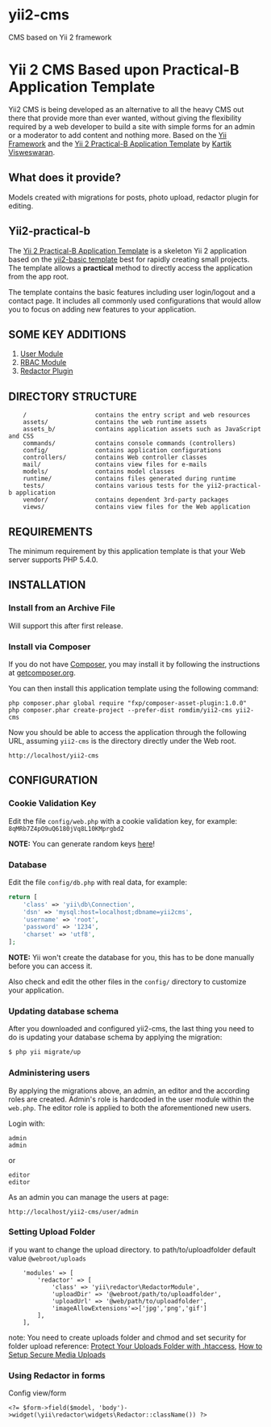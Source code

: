 # yii2-cms
CMS based on Yii 2 framework

Yii 2 CMS Based upon Practical-B Application Template
======================================

Yii2 CMS is being developed as an alternative to all the heavy CMS out there that provide more than ever wanted,
without giving the flexibility required by a web developer to build a site with simple forms for an admin or a
moderator to add content and nothing more. Based on the [Yii Framework](http://www.yiiframework.com/) and the
[Yii 2 Practical-B Application Template](https://github.com/kartik-v/yii2-app-practical-b/) by
[Kartik Visweswaran](https://github.com/kartik-v).


What does it provide?
---------------------
Models created with migrations for posts, photo upload, redactor plugin for editing. 


Yii2-practical-b
---------------------

The [Yii 2 Practical-B Application Template](https://github.com/kartik-v/yii2-app-practical-b/) is a skeleton Yii 2 application based on the 
[yii2-basic template](https://github.com/yiisoft/yii2-app-basic/) best for
rapidly creating small projects. The template allows a **practical** method to directly 
access the application from the app root.

The template contains the basic features including user login/logout and a contact page.
It includes all commonly used configurations that would allow you to focus on adding new
features to your application.

SOME KEY ADDITIONS
-------------------

1. [User Module](https://github.com/dektrium/yii2-user)
2. [RBAC Module](https://github.com/dektrium/yii2-rbac)
3. [Redactor Plugin](https://github.com/yiidoc/yii2-redactor)

DIRECTORY STRUCTURE
-------------------

```
    /                   contains the entry script and web resources
    assets/             contains the web runtime assets
    assets_b/           contains application assets such as JavaScript and CSS
    commands/           contains console commands (controllers)
    config/             contains application configurations
    controllers/        contains Web controller classes
    mail/               contains view files for e-mails
    models/             contains model classes
    runtime/            contains files generated during runtime
    tests/              contains various tests for the yii2-practical-b application
    vendor/             contains dependent 3rd-party packages
    views/              contains view files for the Web application
```

REQUIREMENTS
------------

The minimum requirement by this application template is that your Web server supports PHP 5.4.0.


INSTALLATION
------------

### Install from an Archive File

Will support this after first release.


### Install via Composer

If you do not have [Composer](http://getcomposer.org/), you may install it by following the instructions
at [getcomposer.org](http://getcomposer.org/doc/00-intro.md#installation-nix).

You can then install this application template using the following command:

~~~
php composer.phar global require "fxp/composer-asset-plugin:1.0.0"
php composer.phar create-project --prefer-dist romdim/yii2-cms yii2-cms
~~~

Now you should be able to access the application through the following URL, assuming `yii2-cms` is the directory
directly under the Web root.

~~~
http://localhost/yii2-cms
~~~


CONFIGURATION
-------------

### Cookie Validation Key

Edit the file `config/web.php` with a cookie validation key, for example:
`8qMRb7Z4pO9uQ6180jVq8L10KMprgbd2`

**NOTE:** You can generate random keys [here](http://randomkeygen.com/)!

### Database

Edit the file `config/db.php` with real data, for example:

```php
return [
	'class' => 'yii\db\Connection',
	'dsn' => 'mysql:host=localhost;dbname=yii2cms',
	'username' => 'root',
	'password' => '1234',
	'charset' => 'utf8',
];
```

**NOTE:** Yii won't create the database for you, this has to be done manually before you can access it.

Also check and edit the other files in the `config/` directory to customize your application.

### Updating database schema

After you downloaded and configured yii2-cms, the last thing you need to do is updating your database schema by applying
the migration:

```bash
$ php yii migrate/up
```

### Administering users

By applying the migrations above, an admin, an editor and the according roles are created.
Admin's role is hardcoded in the user module within the `web.php`. The editor role is applied to both the aforementioned new users.

Login with:
~~~
admin
admin
~~~
or
~~~
editor
editor
~~~

As an admin you can manage the users at page:

~~~
http://localhost/yii2-cms/user/admin
~~~


### Setting Upload Folder

if you want to change the upload directory.
to path/to/uploadfolder
default value `@webroot/uploads`

```
    'modules' => [
        'redactor' => [
            'class' => 'yii\redactor\RedactorModule',
            'uploadDir' => '@webroot/path/to/uploadfolder',
            'uploadUrl' => '@web/path/to/uploadfolder',
            'imageAllowExtensions'=>['jpg','png','gif']
        ],
    ],
```

note: You need to create uploads folder and chmod and set security for folder upload
reference: [Protect Your Uploads Folder with .htaccess](http://tomolivercv.wordpress.com/2011/07/24/protect-your-uploads-folder-with-htaccess/),
[How to Setup Secure Media Uploads](http://digwp.com/2012/09/secure-media-uploads/)

### Using Redactor in forms

Config view/form

```
<?= $form->field($model, 'body')->widget(\yii\redactor\widgets\Redactor::className()) ?>
```